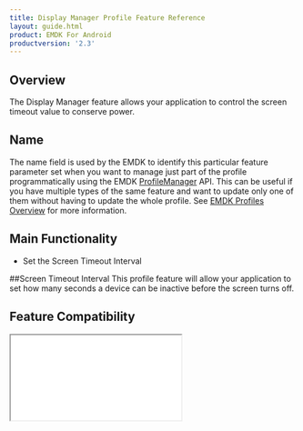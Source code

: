 ```yaml
---
title: Display Manager Profile Feature Reference
layout: guide.html
product: EMDK For Android
productversion: '2.3'
---
```


## Overview

The Display Manager feature allows your application to control the screen timeout value to conserve power.

## Name
The name field is used by the EMDK to identify this particular feature parameter set when you want to manage just part of the profile programmatically using the EMDK [ProfileManager](../../../api/core/ProfileManager) API. This can be useful if you have multiple types of the same feature and want to update only one of them without having to update the whole profile. See [EMDK Profiles Overview](../usingwizard) for more information.

## Main Functionality
* Set the Screen Timeout Interval


##Screen Timeout Interval
This profile feature will allow your application to set how many seconds a device can be inactive before the screen turns off.


## Feature Compatibility
<iframe src="compare.html#mx=4.3&csp=DisplayMgr&os=All&embed=true"></iframe> 








